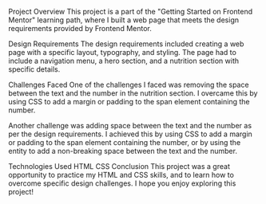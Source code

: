 Project Overview
This project is a part of the "Getting Started on Frontend Mentor" learning path, where I built a web page that meets the design requirements provided by Frontend Mentor.

Design Requirements
The design requirements included creating a web page with a specific layout, typography, and styling. The page had to include a navigation menu, a hero section, and a nutrition section with specific details.

Challenges Faced
One of the challenges I faced was removing the space between the text and the number in the nutrition section. I overcame this by using CSS to add a margin or padding to the span element containing the number.

Another challenge was adding space between the text and the number as per the design requirements. I achieved this by using CSS to add a margin or padding to the span element containing the number, or by using the &nbsp; entity to add a non-breaking space between the text and the number.

Technologies Used
HTML
CSS
Conclusion
This project was a great opportunity to practice my HTML and CSS skills, and to learn how to overcome specific design challenges. I hope you enjoy exploring this project!
